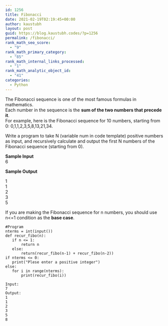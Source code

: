 ```yaml
---
id: 1256
title: Fibonacci
date: 2021-02-19T02:19:45+00:00
author: kaustubh
layout: post
guid: https://blog.kaustubh.codes/?p=1256
permalink: /fibonacci/
rank_math_seo_score:
  - "9"
rank_math_primary_category:
  - "85"
rank_math_internal_links_processed:
  - "1"
rank_math_analytic_object_id:
  - "41"
categories:
  - Python
---
```

The Fibonacci sequence is one of the most famous formulas in mathematics.  
Each number in the sequence is the&nbsp;**sum of the two numbers that precede it**.  
For example, here is the Fibonacci sequence for 10 numbers, starting from 0: 0,1,1,2,3,5,8,13,21,34.

Write a program to take N (variable num in code template) positive numbers as input, and recursively calculate and output the first N numbers of the Fibonacci sequence (starting from 0).

**Sample Input**  
6

**Sample Output**  
  
1  
1  
2  
3  
5

<div class="wp-block-coblocks-alert">
  <p class="wp-block-coblocks-alert__title">
    If you are making the Fibonacci sequence for n numbers, you should use n<=1 condition as the <strong>base case</strong>.<br />
  </p>
</div>

<pre class="wp-block-code"><code>#Program
nterms = int(input())
def recur_fibo(n):
   if n &lt;= 1:
       return n
   else:
       return(recur_fibo(n-1) + recur_fibo(n-2))
if nterms &lt;= 0:
   print("Plese enter a positive integer")
else:
   for i in range(nterms):
       print(recur_fibo(i))</code></pre>

<pre class="wp-block-code"><code>Input:
7
Output:
1
1
2
3
5
8</code></pre>